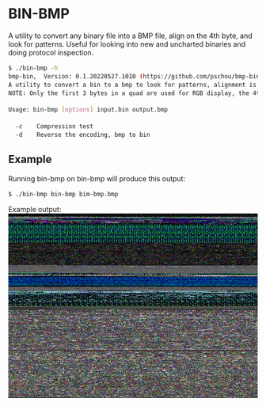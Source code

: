 # BIN-BMP

A utility to convert any binary file into a BMP file, align on the 4th byte,
and look for patterns.   Useful for looking into new and uncharted binaries and
doing protocol inspection.


```bash
$ ./bin-bmp -h
bmp-bin,  Version: 0.1.20220527.1010 (https://github.com/pschou/bmp-bin)
A utility to convert a bin to a bmp to look for patterns, alignment is done on every 4th byte, so 4 bytes -> 1 pixel.
NOTE: Only the first 3 bytes in a quad are used for RGB display, the 4th is omitted.

Usage: bin-bmp [options] input.bin output.bmp

  -c    Compression test
  -d    Reverse the encoding, bmp to bin
```

## Example
Running bin-bmp on bin-bmp will produce this output:

```bash
$ ./bin-bmp bin-bmp bim-bmp.bmp
```
Example output:
![output](bin-bmp.bmp)
